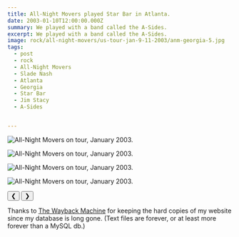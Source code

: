 ```yaml
---
title: All-Night Movers played Star Bar in Atlanta.
date: 2003-01-10T12:00:00.000Z
summary: We played with a band called the A-Sides.
excerpt: We played with a band called the A-Sides.
image: rock/all-night-movers/us-tour-jan-9-11-2003/anm-georgia-5.jpg
tags:
  - post 
  - rock
  - All-Night Movers
  - Slade Nash
  - Atlanta
  - Georgia
  - Star Bar
  - Jim Stacy
  - A-Sides


---
```


<div id="viewport">

![All-Night Movers on tour, January 2003.](/static/img/rock/all-night-movers/us-tour-jan-9-11-2003/anm-georgia-5.jpg)

![All-Night Movers on tour, January 2003.](/static/img/rock/all-night-movers/us-tour-jan-9-11-2003/anm-georgia-6.jpg)

![All-Night Movers on tour, January 2003.](/static/img/rock/all-night-movers/us-tour-jan-9-11-2003/anm-georgia-7.jpg)

![All-Night Movers on tour, January 2003.](/static/img/rock/star-bar-sign.jpg)

</div>
<div class="flex row-reverse space-between">
  <div id="caption"></div>
  <div class="prevnext-container">
    <button id="buttonPrevious">&#10094;</button>
    <button id="buttonNext">&#10095;</button>
  </div>
</div>

Thanks to [The Wayback Machine](https://web.archive.org/web/20040204080957/http://www.allnightmovers.com/) for keeping the hard copies of my website since my database is long gone. (Text files are forever, or at least more forever than a MySQL db.)
